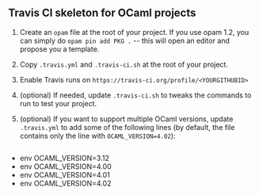 ## Travis CI skeleton for OCaml projects

1. Create an `opam` file at the root of your project. If you use opam
   1.2, you can simply do `opam pin add PKG .` -- this will open an
   editor and propose you a template.

2. Copy `.travis.yml` and `.travis-ci.sh` at the root of your project.

3. Enable Travis runs on `https://travis-ci.org/profile/<YOURGITHUBID>`

4. (optional) If needed, update `.travis-ci.sh` to tweaks the commands
   to run to test your project.

5. (optional) If you want to support multiple OCaml versions, update
   `.travis.yml` to add some of the following lines (by default, the
    file contains only the line with `OCAML_VERSION=4.02`):

    ````
  - env OCAML_VERSION=3.12
  - env OCAML_VERSION=4.00
  - env OCAML_VERSION=4.01
  - env OCAML_VERSION=4.02
    ````